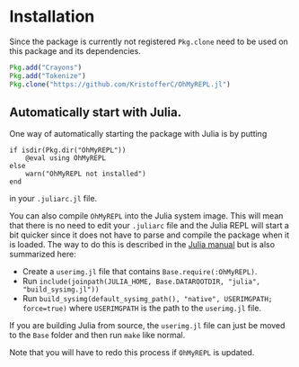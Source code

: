 # Installation

Since the package is currently not registered `Pkg.clone` need to be used on this package and its dependencies.

```jl
Pkg.add("Crayons")
Pkg.add("Tokenize")
Pkg.clone("https://github.com/KristofferC/OhMyREPL.jl")
```

## Automatically start with Julia.

One way of automatically starting the package with Julia is by putting

```
if isdir(Pkg.dir("OhMyREPL"))
    @eval using OhMyREPL
else
    warn("OhMyREPL not installed")
end
```

in your `.juliarc.jl` file.

You can also compile `OhMyREPL` into the Julia system image. This will mean that there is no need to edit your `.juliarc` file and the Julia REPL will start a bit quicker since it does not have to parse and compile the package when it is loaded. The way to do this is described in the [Julia manual](http://docs.julialang.org/en/release-0.4/devdocs/sysimg/#building-the-julia-system-image) but is also summarized here:

* Create a `userimg.jl` file that contains `Base.require(:OhMyREPL)`.
* Run `include(joinpath(JULIA_HOME, Base.DATAROOTDIR, "julia", "build_sysimg.jl"))`
* Run `build_sysimg(default_sysimg_path(), "native", USERIMGPATH; force=true)` where `USERIMGPATH` is the path to the `userimg.jl` file.

If you are building Julia from source, the `userimg.jl` file can just be moved to the `Base` folder and then run `make` like normal.

Note that you will have to redo this process if `OhMyREPL` is updated.
